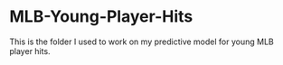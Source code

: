 # MLB-Young-Player-Hits
This is the folder I used to work on my predictive model for young MLB player hits.
